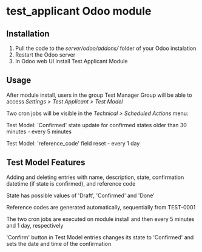 # test_applicant Odoo module

## Installation

1. Pull the code to the _server/odoo/addons/_ folder of your Odoo instalation
2. Restart the Odoo server
3. In Odoo web UI install Test Applicant Module

## Usage

After module install, users in the group Test Manager Group will be able to access _Settings > Test Applicant > Test Model_

Two cron jobs will be visible in the _Technical > Scheduled Actions_ menu: 

  Test Model: 'Confirmed' state update for confirmed states older than 30 minutes - every 5 minutes
  
  Test Model: 'reference_code' field reset - every 1 day

## Test Model Features

Adding and deleting entries with name, description, state, confirmation datetime (if state is confirmed), and reference code

State has possible values of 'Draft', 'Confirmed' and 'Done'

Reference codes are generated automatically, sequentially from TEST-0001

The two cron jobs are executed on module install and then every 5 minutes and 1 day, respectively

'Confirm' button in Test Model entries changes its state to 'Confirmed' and sets the date and time of the confirmation
